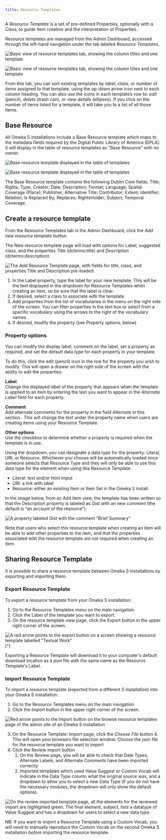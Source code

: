 ```yaml
---
title: Resource Templates
---
```


A *Resource Template* is a set of pre-defined Properties, optionally with a Class, to guide Item creation and the interpretation of Properties. 

Resource templates are managed from the Admin Dashboard, accessed through the left-hand navigation under the tab labeled *Resource Templates*. 

![Basic view of resource templates tab, showing the column titles and one template]({{site.url}}{{site.baseurl}}/content/contentfiles/templates_browse.png)

![Basic view of resource templates tab, showing the column titles and one template](/content/contentfiles/templates_browse.png)

From this tab, you can sort existing templates by *label*, *class*, or number of *items* assigned to that template, using the up-down arrow icon next to each column heading. You can also use the icons in each template’s row to: *edit* (pencil), *delete* (trash can), or *view details* (ellipses). If you click on the number of items listed for a template, it will take you to a list of all those items. 

## Base Resource
All Omeka S installations include a Base Resource template which maps to the metadata fields required by the Digital Public Library of America (DPLA). It will display in the table of resource templates as "Base Resource" with no owner. 

![Base resource template displayed in the table of templates]({{site.url}}{{site.baseurl}}/content/contentfiles/templates_base1.png)

![Base resource template displayed in the table of templates](/content/contentfiles/templates_base1.png)

The Base Resource template contains the following Dublin Core fields: Title; Rights; Type; Creator; Date; Description; Format; Language; Spatial Coverage (Place); Publisher; Alternative Title: Contributor; Extent; Identifier; Relation; Is Replaced By; Replaces; RightsHolder; Subject; Temporal Coverage.

## Create a resource template
From the Resource Templates tab in the Admin Dashboard, click the *Add new resource template* button.

The New resource template page will load with options for Label, suggested class, and the properties *Title* (dcterms:title) and *Description* (dcterms:description)

![The Add Resource Template page, with fields for title, class, and properties Title and Description pre-loaded](/content/contentfiles/templates_add.png)

1. In the Label property, type the label for your new template. This will be the text displayed in the dropdown for Resource Templates when creating an item, so be sure that the label is clear.
1. If desired, select a class to associate with the template.
1. Add properties from the list of vocabularies in the menu on the right side of the screen. You can filter properties in the text box or select from a specific vocabulary using the arrows to the right of the vocabulary names. 
1. If desired, modify the property (see Property options, below)

### Property options
You can modify the display label, comment on the label, set a property as required, and set the default data type for each property in your template.

To do this, click the edit (pencil) icon in the row for the property you wish to modify. This will open a drawer on the right side of the screen with the ability to edit the properties:

**Label**  
Change the displayed label of the property that appears when the template is applied to an item by entering the text you want to appear in the *Alternate Label* field for each property.

**Comment**  
Add alternate comments for the property in the field *Alternate* in this section.. This will change the text under the property name when users are creating items using your Resource Template.
 
**Other options**  
Use the checkbox to determine whether a property is required when the template is in use.

Using the dropdown, you can designate a  data type for the property: Literal, URI, or Resource. Whichever you choose will be automatically loaded once someone selects that Resource Type and they will only be able to use this data type for the element when using this Resource Template.  
  - Literal: text and/or html imput
  - URI: a link with label
  - Resource: either an existing Item or Item Set in the Omeka S install.

In the image below, from an Add Item view, the template has been written so that the Description property is labeled as Gist with an new comment (the default is “an account of the resource”): 

![A property labeled Gist with the comment “Brief Summary”](/content/contentfiles/templates_label.png)

Note that users who select this resource template when creating an item will be able to add other properties to the item, and that the properties associated with the resource template are not required when creating an item.

## Sharing Resource Template
It is possible to share a resource template between Omeka S installations by exporting and importing them.

### Export Resource Template
To export a resource template from your Omeka S installation:
1. Go to the Resource Templates menu on the main navigation.
2. Click the Label of the template you want to export.
3. On the resource template view page, click the Export button in the upper right corner of the screen.

![A red arrow points to the export button on a screen showing a resource template labelled "Textual Work"](/content/contentfiles/templates_export.png)[^]

Exporting a Resource Template will download it to your computer's default download location as a json file with the same name as the Resource Template's Label.

### Import Resource Template
To import a resource template (exported from a different S installation) into your Omeka S installation:  

1. Go to the Resource Templates menu on the main navigation
2. Click the Import button in the upper right corner of the screen.

![Red arrow points to the Import button on the browse resource templates page of the admin site of an Omeka S installation](/content/contentfiles/templates_import1.png)

3. On the Resource Template: Import page, click the *Choose File* button
	4. This will open your browsers file selection window. Choose the json file for the resource template you want to import
5. Click the Review import button
	1. On the Review page, you will be able to check that Date Types, Alternate Labels, and Alternate Comments have been imported correctly
	2. Imported templates which used Value Suggest or Custom Vocab will indicate in the Data Type column what the original source was, and a dropdown to allow you to select a new Data Type (if you do not have the necessary modules, the dropdown will only show the default options).

![On the review imported template page, all the elements for the reviewed import are highlighted green. The final element, subject, lists a datatype of Value Suggest and has a dropdown for users to select a new data type.](/content/contentfiles/templates_import2.png)

NB: If you want to import a Resource Template using a Custom Vocab, you will need to manually reproduce the Custom Vocab on the second Omeka S installation *before* importing the resource template.